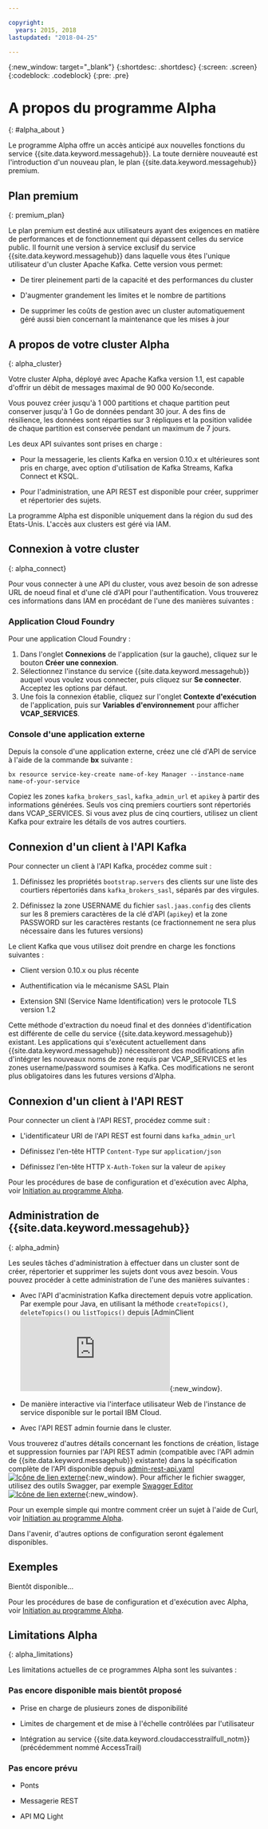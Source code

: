 ```yaml
---

copyright:
  years: 2015, 2018
lastupdated: "2018-04-25"

---
```


{:new_window: target="_blank"}
{:shortdesc: .shortdesc}
{:screen: .screen}
{:codeblock: .codeblock}
{:pre: .pre}

<!-- Notes from chat with Charlie 

Different plan for provisioning

Quality of service from each plan

Life of a user through cycle - APIs, feature sets

-->

# A propos du programme Alpha
{: #alpha_about }

Le programme Alpha offre un accès anticipé aux nouvelles fonctions du service {{site.data.keyword.messagehub}}. La toute dernière nouveauté est l'introduction d'un nouveau plan, le plan {{site.data.keyword.messagehub}} premium.

## Plan premium
{: premium_plan}

Le plan premium est destiné aux utilisateurs ayant des exigences en matière de performances et de fonctionnement qui dépassent celles du service public. Il fournit une version à service exclusif du service {{site.data.keyword.messagehub}} dans laquelle vous êtes l'unique utilisateur d'un cluster Apache Kafka. Cette version vous permet: 

* De tirer pleinement parti de la capacité et des performances du cluster

* D'augmenter grandement les limites et le nombre de partitions

* De supprimer les coûts de gestion avec un cluster automatiquement géré aussi bien concernant la maintenance que les mises à jour

## A propos de votre cluster Alpha
{: alpha_cluster}

Votre cluster Alpha, déployé avec Apache Kafka version 1.1, est capable d'offrir un débit de messages maximal de 90 000 Ko/seconde. 

Vous pouvez créer jusqu'à 1 000 partitions et chaque partition peut conserver jusqu'à 1 Go de données pendant 30 jour. A des fins de résilience, les données sont réparties sur 3 répliques et la position validée de chaque partition est conservée pendant un maximum de 7 jours.

Les deux API suivantes sont prises en charge :

* Pour la messagerie, les clients Kafka en version 0.10.x et ultérieures sont pris en charge, avec option d'utilisation de Kafka Streams, Kafka Connect et KSQL.

* Pour l'administration, une API REST est disponible pour créer, supprimer et répertorier des sujets.

La programme Alpha est disponible uniquement dans la région du sud des Etats-Unis. L'accès aux clusters est géré via IAM.

## Connexion à votre cluster
{: alpha_connect}

Pour vous connecter à une API du cluster, vous avez besoin de son adresse URL de noeud final et d'une clé d'API pour l'authentification. Vous trouverez ces informations dans IAM en procédant de l'une des manières suivantes :

### Application Cloud Foundry
Pour une application Cloud Foundry :
1. Dans l'onglet **Connexions** de l'application (sur la gauche), cliquez sur le bouton **Créer une connexion**. 
2. Sélectionnez l'instance du service {{site.data.keyword.messagehub}} auquel vous voulez vous connecter, puis cliquez sur **Se connecter**. Acceptez les options par défaut. 
3. Une fois la connexion établie, cliquez sur l'onglet **Contexte d'exécution** de l'application, puis sur **Variables d'environnement** pour afficher **VCAP_SERVICES**.

### Console d'une application externe
Depuis la console d'une application externe, créez une clé d'API de service à l'aide de la commande **bx** suivante : 

```
bx resource service-key-create name-of-key Manager --instance-name name-of-your-service
``` 

Copiez les zones <code>kafka_brokers_sasl</code>, <code>kafka_admin_url</code> et <code>apikey</code> à partir des informations générées.
Seuls vos cinq premiers courtiers sont répertoriés dans VCAP_SERVICES. Si vous avez plus de cinq courtiers, utilisez un client Kafka pour extraire les détails de vos autres courtiers. 

## Connexion d'un client à l'API Kafka

Pour connecter un client à l'API Kafka, procédez comme suit :

1. Définissez les propriétés <code>bootstrap.servers</code> des clients sur une liste des courtiers répertoriés dans <code>kafka_brokers_sasl</code>, séparés par des virgules.

2. Définissez la zone USERNAME du fichier <code>sasl.jaas.config</code> des clients sur les 8 premiers caractères de la clé d'API (<code>apikey</code>) et la zone PASSWORD sur les caractères restants (ce fractionnement ne sera plus nécessaire dans les futures versions)

Le client Kafka que vous utilisez doit prendre en charge les fonctions suivantes :

* Client version 0.10.x ou plus récente

* Authentification via le mécanisme SASL Plain

* Extension SNI (Service Name Identification) vers le protocole TLS version 1.2

Cette méthode d'extraction du noeud final et des données d'identification est différente de celle du service {{site.data.keyword.messagehub}} existant. Les applications qui s'exécutent actuellement dans {{site.data.keyword.messagehub}} nécessiteront des modifications afin d'intégrer les nouveaux noms de zone requis par VCAP_SERVICES et les zones username/password soumises à Kafka. Ces modifications ne seront plus obligatoires dans les futures versions d'Alpha.

## Connexion d'un client à l'API REST

Pour connecter un client à l'API REST, procédez comme suit :

* L'identificateur URI de l'API REST est fourni dans <code>kafka_admin_url</code>

* Définissez l'en-tête HTTP <code>Content-Type</code> sur <code>application/json</code>

* Définissez l'en-tête HTTP <code>X-Auth-Token</code> sur la valeur de <code>apikey</code>

Pour les procédures de base de configuration et d'exécution avec Alpha, voir [Initiation au programme Alpha](/docs/services/MessageHub/messagehub120.html).


## Administration de {{site.data.keyword.messagehub}}
{: alpha_admin}

Les seules tâches d'administration à effectuer dans un cluster sont de créer, répertorier et supprimer les sujets dont vous avez besoin. Vous pouvez procéder à cette administration de l'une des manières suivantes :

* Avec l'API d'acministration Kafka directement depuis votre application. Par exemple pour Java, en utilisant la méthode <code>createTopics()</code>, <code>deleteTopics()</code> ou <code>listTopics()</code> depuis [AdminClient ![Icône de lien externe](http://kafka.apache.org/11/javadoc/index.html?org/apache/kafka/clients/admin/AdminClient.html){:new_window}.

* De manière interactive via l'interface utilisateur Web de l'instance de service disponible sur le portail IBM Cloud.

* Avec l'API REST admin fournie dans le cluster.

Vous trouverez d'autres détails concernant les fonctions de création, listage et suppression fournies par l'API REST admin (compatible avec l'API admin de {{site.data.keyword.messagehub}} existante) dans la spécification complète de l'API disponible depuis [admin-rest-api.yaml ![Icône de lien externe](../../icons/launch-glyph.svg "Icône de lien externe")](https://github.com/ibm-messaging/message-hub-docs/blob/master/admin-rest-api/admin-rest-api.yaml){:new_window}.
Pour afficher le fichier swagger, utilisez des outils Swagger, par exemple [Swagger Editor ![Icône de lien externe](../../icons/launch-glyph.svg "Icône de lien externe")](http://editor.swagger.io/#/){:new_window}.

Pour un exemple simple qui montre comment créer un sujet à l'aide de Curl, voir [Initiation au programme Alpha](/docs/services/MessageHub/messagehub120.html).

Dans l'avenir, d'autres options de configuration seront également disponibles.


## Exemples

Bientôt disponible...

Pour les procédures de base de configuration et d'exécution avec Alpha, voir [Initiation au programme Alpha](/docs/services/MessageHub/messagehub120.html).

## Limitations Alpha
{: alpha_limitations}

Les limitations actuelles de ce programmes Alpha sont les suivantes :

### Pas encore disponible mais bientôt proposé

* Prise en charge de plusieurs zones de disponibilité

* Limites de chargement et de mise à l'échelle contrôlées par l'utilisateur

* Intégration au service {{site.data.keyword.cloudaccesstrailfull_notm}} (précédemment nommé AccessTrail) 

### Pas encore prévu

* Ponts

* Messagerie REST

* API MQ Light










